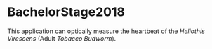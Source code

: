 # BachelorStage2018
This application can optically measure the heartbeat of the *Heliothis Virescens* (Adult *Tobacco Budworm*).

